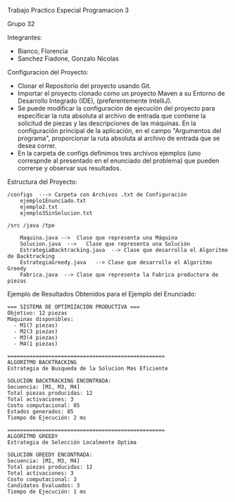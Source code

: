 Trabajo Practico Especial Programacion 3

Grupo 32

Integrantes: 
 - Bianco, Florencia 
 - Sanchez Fiadone, Gonzalo Nicolas

Configuracion del Proyecto:

- Clonar el Repositorio del proyecto usando Git.
- Importar el proyecto clonado como un proyecto Maven a su Entorno de Desarrollo Integrado (IDE), (preferentemente IntelliJ).
- Se puede modificar la configuración de ejecución del proyecto para especificar la ruta absoluta al archivo de entrada que contiene la solicitud de piezas y las descripciones de las máquinas. En la configuración principal de la aplicación, en el campo "Argumentos del programa", proporcionar la ruta absoluta al archivo de entrada que se desea correr. 
- En la carpeta de configs definimos tres archivos ejemplos (uno correspnde al presentado en el enunciado del problema) que pueden correrse y observar sus resultados.

Estructura del Proyecto:

    /configs  ---> Carpeta con Archivos .txt de Configuración
        ejemplo1Enunciado.txt
        ejemplo2.txt
        ejemplo3SinSolucion.txt

    /src /java /tpe

        Maquina.java -->  Clase que representa una Máquina
        Solucion.java  -->   Clase que representa una Solución
        EstrategiaBacktracking.java  --> Clase que desarrolla el Algoritmo de Backtracking
        EstrategiaGreedy.java   --> Clase que desarrolla el Algoritmo Greedy
        Fabrica.java  --> Clase que representa la Fabrica productora de piezas


Ejemplo de Resultados Obtenidos para el Ejemplo del Enunciado:
    
    === SISTEMA DE OPTIMIZACIÓN PRODUCTIVA ===
    Objetivo: 12 piezas
    Máquinas disponibles:
      - M1(7 piezas)
      - M2(3 piezas)
      - M3(4 piezas)
      - M4(1 piezas)
    
    ==================================================
    ALGORITMO BACKTRACKING
    Estrategia de Busqueda de la Solucion Mas Eficiente
    
    SOLUCION BACKTRACKING ENCONTRADA:
    Secuencia: [M1, M3, M4]
    Total piezas producidas: 12
    Total activaciones: 3
    Costo computacional: 85
    Estados generados: 85
    Tiempo de Ejecución: 2 ms
    
    ==================================================
    ALGORITMO GREEDY
    Estrategia de Selección Localmente Optima
    
    SOLUCION GREEDY ENCONTRADA:
    Secuencia: [M1, M3, M4]
    Total piezas producidas: 12
    Total activaciones: 3
    Costo computacional: 3
    Candidatos Evaluados: 3
    Tiempo de Ejecución: 1 ms

